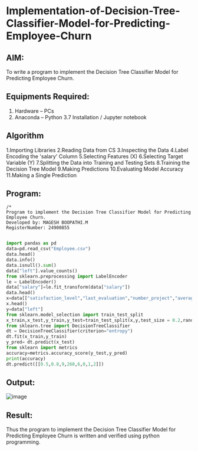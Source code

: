 # Implementation-of-Decision-Tree-Classifier-Model-for-Predicting-Employee-Churn

## AIM:
To write a program to implement the Decision Tree Classifier Model for Predicting Employee Churn.

## Equipments Required:
1. Hardware – PCs
2. Anaconda – Python 3.7 Installation / Jupyter notebook

## Algorithm
1.Importing Libraries
2.Reading Data from CS
3.Inspecting the Data
4.Label Encoding the 'salary' Column
5.Selecting Features (X)
6.Selecting Target Variable (Y)
7.Splitting the Data into Training and Testing Sets
8.Training the Decision Tree Model
9.Making Predictions
10.Evaluating Model Accuracy
11.Making a Single Prediction



## Program:
```
/*
Program to implement the Decision Tree Classifier Model for Predicting Employee Churn.
Developed by: MAGESH BOOPATHI.M
RegisterNumber: 24900855 
```
```python

import pandas as pd
data=pd.read_csv("Employee.csv")
data.head()
data.info()
data.isnull().sum()
data["left"].value_counts()
from sklearn.preprocessing import LabelEncoder
le = LabelEncoder()
data["salary"]=le.fit_transform(data["salary"])
data.head()
x=data[["satisfaction_level","last_evaluation","number_project","average_montly_hours","time_spend_company","Work_accident","promotion_last_5years","salary"]]
x.head()
y=data["left"]
from sklearn.model_selection import train_test_split
x_train,x_test,y_train,y_test=train_test_split(x,y,test_size = 0.2,random_state = 100)
from sklearn.tree import DecisionTreeClassifier
dt = DecisionTreeClassifier(criterion="entropy")
dt.fit(x_train,y_train)
y_pred= dt.predict(x_test)
from sklearn import metrics
accuracy=metrics.accuracy_score(y_test,y_pred)
print(accuracy)
dt.predict([[0.5,0.8,9,260,6,0,1,2]]) 
```

## Output:
![image](https://github.com/user-attachments/assets/3b6d8cd6-02db-4f9b-b1fb-402909b8794c)



## Result:
Thus the program to implement the  Decision Tree Classifier Model for Predicting Employee Churn is written and verified using python programming.
